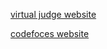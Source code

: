 [virtual judge website](https://cn.vjudge.net/contest/168242)

[codefoces website](http://codeforces.com/contest/821)
